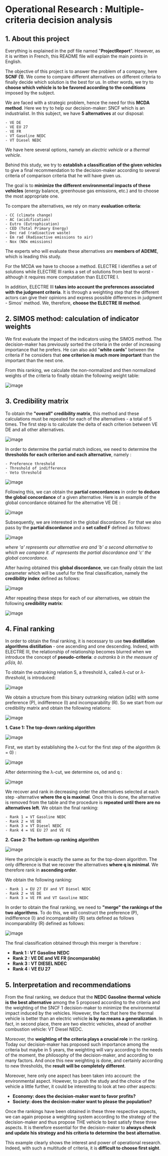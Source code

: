 # Operational Research : Multiple-criteria decision analysis

## **1. About this project**

Everything is explained in the pdf file named "**ProjectReport**". However, as it is written in French, this README file will explain the main points in English.

The objective of this project is to answer the problem of a company, here **SCNF (1)**. We come to compare different alternatives on different criteria to finally decide which solution is the best for us. In other words, we try to **choose which vehicle is to be favored according to the conditions** imposed by the subject.

We are faced with a strategic problem, hence the need for this **MCDA method**. Here we try to help our decision-maker: SNCF which is an industrialist.
In this subject, we have **5 alternatives** at our disposal: 

    - VE DE
    - VE EU 27
    - VE FR
    - VT Gasoline NEDC 
    - VT Diesel NEDC

We have here several options, namely an *electric vehicle* or a *thermal vehicle*.

Behind this study, we try to **establish a classification of the given vehicles** to give a final recommendation to the decision-maker according to several criteria of comparison criteria that he will have given us. 

The goal is to **minimize the different environmental impacts of these vehicles** (energy balance, greenhouse gas emissions, etc.) and to choose the most appropriate one.

To compare the alternatives, we rely on many **evaluation criteria**:

    - CC (climate change)
    - AC (acidification)
    - Eutro (Eutrophication)
    - CED (Total Primary Energy)
    - Dec rad (radioactive waste)
    - Em rad (Radioactive emissions to air)
    - Nox (NOx emissions)
  
The experts who will evaluate these alternatives are **members of ADEME**, which is leading this study.

For the MCDA we have to choose a method. 
ELECTRE I identifies a set of solutions while ELECTRE III ranks a set of solutions from best to worst - although it requires more computation than ELECTRE I.

In addition, ELECTRE III **takes into account the preferences associated with the judgment criteria**. It is through a weighting step that the different actors can give their opinions and express possible differences in judgment - Simos' method. We, therefore, **choose the ELECTRE III method**.

## **2. SIMOS method: calculation of indicator weights**

We first evaluate the impact of the indicators using the SIMOS method.
The decision-maker has previously sorted the criteria in the order of increasing importance that he prefers. 
He can also add "**white cards**" between the criteria if he considers that **one criterion is much more important** than the important than the next one.

From this ranking, we calculate the non-normalized and then normalized weights of the criteria to finally obtain the following weight table: 

![image](https://user-images.githubusercontent.com/105392989/173569132-bbab417e-7596-4282-bfce-267244a757cc.png)


## **3. Credibility matrix**

To obtain the **"overall" credibility matrix**, this method and these calculations must be repeated for each of the alternatives - a total of 5 times.
The first step is to calculate the delta of each criterion between VE DE and all other alternatives.

![image](https://user-images.githubusercontent.com/105392989/173569241-7e814adb-e22e-47ee-b547-30cbec2cc0bd.png)

In order to determine the partial match indices, we need to determine the **thresholds for each criterion and each alternative**, namely :

    - Preference threshold
    - Threshold of indifference
    - Veto threshold

![image](https://user-images.githubusercontent.com/105392989/173569649-b5944a47-eca2-49fa-b4f5-b02779033873.png)

Following this, we can obtain the **partial concordances** in order **to deduce the global concordance** of a given alternative. Here is an example of the global concordance obtained for the alternative VE DE :

![image](https://user-images.githubusercontent.com/105392989/173570231-321150ad-d9f2-4d5e-98a8-de08619864a4.png)

Subsequently, we are interested in the global discordance. For that we also pass by the **partial discordance** and a **set called F** defined as follows: 

![image](https://user-images.githubusercontent.com/105392989/173570556-a41ba73c-201d-43f7-bec7-1401585f7811.png)

*where 'a' represents our alternative era and 'b' a second alternative to which we compare it.
d' represents the partial discordance and 'c' the global concordance.*

After having obtained this **global discordance**, we can finally obtain the last parameter which will be useful for the final classification, namely the **credibility index** defined as follows: 

![image](https://user-images.githubusercontent.com/105392989/173571553-6a432a1b-f268-448b-8c4f-8a2de5907eb8.png)

After repeating these steps for each of our alternatives, we obtain the following **credibility matrix**: 

![image](https://user-images.githubusercontent.com/105392989/173571803-30e820df-5dcf-4680-8e9d-7f477d95834d.png)


## **4. Final ranking**

In order to obtain the final ranking, it is necessary to use **two distillation algorithms distillation** - one ascending and one descending. Indeed, with ELECTRE III, the relationship of relationship becomes blurred when we introduce the concept of **pseudo-criteria**: *a outranks b in the measure of ρS(a, b)*.

To obtain the outranking relation S, a threshold λ, called *λ-cut* or *λ-threshold*, is introduced:

![image](https://user-images.githubusercontent.com/105392989/173573048-b7f02e2a-daff-4906-9e6b-c7ed97978cb7.png)

We obtain a structure from this binary outranking relation (aSb) with some preference (P), indifference (I) and incomparability (R).
So we start from our credibility matrix and obtain the following relations: 

![image](https://user-images.githubusercontent.com/105392989/173573240-95415988-c4d3-400d-8895-6f2b0fb88ffc.png)

  **1. Case 1: The top-down ranking algorithm**
  
  ![image](https://user-images.githubusercontent.com/105392989/173573623-cd01daa0-593e-4115-9551-56719a2b4ca1.png)

  First, we start by establishing the λ-cut for the first step of the algorithm (k = 0) : 
  
  ![image](https://user-images.githubusercontent.com/105392989/173573788-b897d7de-3bf5-4e4b-a5fb-7e1944bb2285.png)

  After determining the λ-cut, we determine os, od and q :
  
  ![image](https://user-images.githubusercontent.com/105392989/173573911-e2ce6ec7-ab78-43cc-bbcb-8fe806911c37.png)
  
  We recover and rank in decreasing order the alternatives selected at each step -alternative **where the q is maximal**.
  Once this is done, the alternative is removed from the table and the procedure is **repeated until there are no alternatives left**.
  We obtain the final ranking: 

    - Rank 1 = VT Gasoline NEDC
    - Rank 2 = VE DE
    - Rank 3 = VT Diesel NEDC
    - Rank 4 = VE EU 27 and VE FE

  **2. Case 2: The bottom-up ranking algorithm**
  
  ![image](https://user-images.githubusercontent.com/105392989/173573674-606a0382-757e-437d-b071-f301b0916ca3.png)
  
  Here the principle is exactly the same as for the top-down algorithm. The only difference is that we recover the alternatives **where q is minimal**. 
  We therefore rank in **ascending order**.
  
  We obtain the following ranking:
  
    - Rank 1 = EU 27 EV and VT Diesel NEDC
    - Rank 2 = VE DE
    - Rank 3 = VE FR and VT Gasoline NEDC
    
In order to obtain the final ranking, we need to **"merge" the rankings of the two algorithms**.
To do this, we will construct the preference (P), indifference (I) and incomparability (R) sets defined as follows incomparability (R) defined as follows:

![image](https://user-images.githubusercontent.com/105392989/173575597-eef13a1b-4333-4289-8cb7-3c4024d63691.png)

The final classification obtained through this merger is therefore :

- **Rank 1 : VT Gasoline NEDC**
- **Rank 2 : VE DE and VE FR (incomparable)**
- **Rank 3 : VT DIESEL NDEC**
- **Rank 4 : VE EU 27**


## **5. Interpretation and recommendations**

From the final ranking, we deduce that the **NEDC Gasoline thermal vehicle is the best alternative** among the 5 proposed according to the criteria and the weighting of the SNCF 1 decision-maker to minimize the environmental impact induced by the vehicles. 
However, the fact that here the thermal vehicle is better than an electric vehicle **is by no means a generalization**. In fact, in second place, there are two electric vehicles, ahead of another combustion vehicle: VT Diesel NEDC. 

Moreover, the **weighting of the criteria plays a crucial role** in the ranking. 
Today our decision-maker has proposed such importance among the criteria but maybe in 5 years, the weighting will vary according to the needs of the moment, the philosophy of the decision-maker, and according to many factors. And once this new weighting is done, and certainly according to new thresholds, the **result will be completely different**. 

Moreover, here only one aspect has been taken into account: the environmental aspect. However, to push the study and the choice of the vehicle a little further, it could be interesting to look at two other aspects:
  - **Economy: does the decision-maker want to favor profits?**
  - **Society: does the decision-maker want to please the population?**

Once the rankings have been obtained in these three respective aspects, we can again propose a weighting system according to the strategy of the decision-maker and thus propose THE vehicle to best satisfy these three aspects.
It is therefore essential for the decision-maker to **always check and update his strategy and his criteria to determine the best alternative**.

This example clearly shows the interest and power of operational research. Indeed, with such a multitude of criteria, it is **difficult to choose first sight**.
